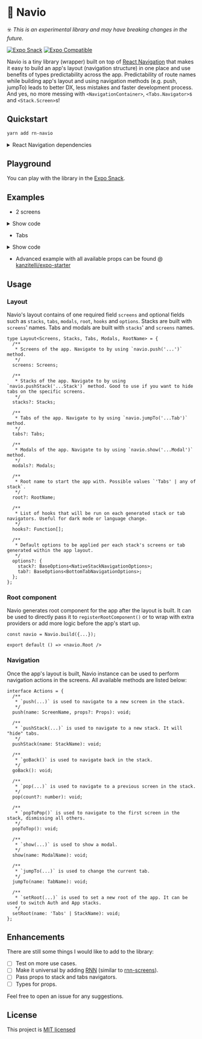 # 🧭 Navio

☣️ <i>This is an experimental library and may have breaking changes in the future.</i>

[![Expo Snack](https://img.shields.io/badge/𝝠%20Expo-Snack-blue)](https://snack.expo.dev/@kanzitelli/rn-navio-snack)
[![Expo Compatible](https://img.shields.io/badge/𝝠%20Expo-Compatible-brightgreen)](https://snack.expo.dev/@kanzitelli/rn-navio-snack)

Navio is a tiny library (wrapper) built on top of [React Navigation](https://github.com/react-navigation/react-navigation) that makes it easy to build an app's layout (navigation structure) in one place and use benefits of types predictability across the app. Predictability of route names while building app's layout and using navigation methods (e.g. push, jumpTo) leads to better DX, less mistakes and faster development process. And yes, no more messing with `<NavigationContainer>`, `<Tabs.Navigator>`s and `<Stack.Screen>`s!

## Quickstart

```bash
yarn add rn-navio
```

<details>
<summary>React Navigation dependencies</summary>

As Navio is built on top of [React Navigation](https://github.com/react-navigation/react-navigation), you will need to have the following libraries installed:

```bash
yarn add @react-navigation/native @react-navigation/native-stack @react-navigation/bottom-tabs
```

For more information, please check the [installation steps](https://reactnavigation.org/docs/getting-started/#installation).

</details>

## Playground

You can play with the library in the [Expo Snack](https://snack.expo.dev/@kanzitelli/rn-navio-snack).

## Examples

- 2 screens

<details>
<summary>Show code</summary>

```tsx
import {Navio} from 'rn-navio';

const navio = Navio.build({
  screens: {
    Home: () => (
      <>
        <Text>Home</Text>
        <Button title="Push" onPress={() => navio.push('Example')} />
      </>
    ),
    Example: () => (
      <>
        <Text>Example</Text>
        <Button title="Go back" onPress={() => navio.goBack()} />
      </>
    ),
  },
});

export default () => <navio.Root />;
```

</details>

- Tabs

<details>
<summary>Show code</summary>

```tsx
import {Navio} from 'rn-navio';

const navioTabs = Navio.build({
  screens: {
    Home: () => (
      <>
        <Text>Home</Text>
        <Button title="Push" onPress={() => navio.push('Example')} />
        <Button title="Push stack" onPress={() => navio.pushStack('HomeStack')} />
        <Button title="Set Root - Stack" onPress={() => navio.setRoot('HomeStack')} />
        <Button title="Set Root - Tabs" onPress={() => navio.setRoot('Tabs')} />
      </>
    ),
    Example: () => (
      <>
        <Text>Example</Text>
        <Button title="Go back" onPress={() => navio.goBack()} />
      </>
    ),
    Settings: {
      component: () => (
        <>
          <Text>Settings</Text>
          <Button title="Jump to tab" onPress={() => navio.jumpTo('HomeTab')} />
        </>
      ),
      options: () => ({
        headerTitleStyle: {color: 'red'},
      }),
    },
  },
  stacks: {
    HomeStack: ['Home', 'Example'],
  },
  tabs: {
    HomeTab: {
      stack: 'HomeStack',
      options: () => ({
        title: 'Home',
      }),
    },
    SettingsTab: {
      stack: ['Settings'],
      options: {
        title: 'Settings',
      },
    },
  },
  options: {
    tab: {
      // default tab's options
      headerShown: false,
    },
  },
});

export default () => <navio.Root />;
```

</details>

- Advanced example with all available props can be found @ [kanzitelli/expo-starter](https://github.com/kanzitelli/expo-starter/blob/navio/src/screens/index.tsx)

## Usage

### Layout

Navio's layout contains of one required field `screens` and optional fields such as `stacks`, `tabs`, `modals`, `root`, `hooks` and `options`. Stacks are built with `screens`' names. Tabs and modals are built with `stacks`' and `screens` names.

```tsx
type Layout<Screens, Stacks, Tabs, Modals, RootName> = {
  /**
   * Screens of the app. Navigate to by using `navio.push('...')` method.
   */
  screens: Screens;

  /**
   * Stacks of the app. Navigate to by using `navio.pushStack('...Stack')` method. Good to use if you want to hide tabs on the specific screens.
   */
  stacks?: Stacks;

  /**
   * Tabs of the app. Navigate to by using `navio.jumpTo('...Tab')` method.
   */
  tabs?: Tabs;

  /**
   * Modals of the app. Navigate to by using `navio.show('...Modal')` method.
   */
  modals?: Modals;

  /**
   * Root name to start the app with. Possible values `'Tabs' | any of stack`.
   */
  root?: RootName;

  /**
   * List of hooks that will be run on each generated stack or tab navigators. Useful for dark mode or language change.
   */
  hooks?: Function[];

  /**
   * Default options to be applied per each stack's screens or tab generated within the app layout.
   */
  options?: {
    stack?: BaseOptions<NativeStackNavigationOptions>;
    tab?: BaseOptions<BottomTabNavigationOptions>;
  };
};
```

### Root component

Navio generates root component for the app after the layout is built. It can be used to directly pass it to `registerRootComponent()` or to wrap with extra providers or add more logic before the app's start up.

```tsx
const navio = Navio.build({...});

export default () => <navio.Root />
```

### Navigation

Once the app's layout is built, Navio instance can be used to perform navigation actions in the screens. All available methods are listed below:

```tsx
interface Actions = {
  /**
   * `push(...)` is used to navigate to a new screen in the stack.
   */
  push(name: ScreenName, props?: Props): void;

  /**
   * `pushStack(...)` is used to navigate to a new stack. It will "hide" tabs.
   */
  pushStack(name: StackName): void;

  /**
   * `goBack()` is used to navigate back in the stack.
   */
  goBack(): void;

  /**
   * `pop(...)` is used to navigate to a previous screen in the stack.
   */
  pop(count?: number): void;

  /**
   * `popToPop()` is used to navigate to the first screen in the stack, dismissing all others.
   */
  popToTop(): void;

  /**
   * `show(...)` is used to show a modal.
   */
  show(name: ModalName): void;

  /**
   * `jumpTo(...)` is used to change the current tab.
   */
  jumpTo(name: TabName): void;

  /**
   * `setRoot(...)` is used to set a new root of the app. It can be used to switch Auth and App stacks.
   */
  setRoot(name: 'Tabs' | StackName): void;
};
```

## Enhancements

There are still some things I would like to add to the library:

- [ ] Test on more use cases.
- [ ] Make it universal by adding [RNN](https://github.com/wix/react-native-navigation) (similar to [rnn-screens](https://github.com/kanzitelli/rnn-screens)).
- [ ] Pass props to stack and tabs navigators.
- [ ] Types for props.

Feel free to open an issue for any suggestions.

## License

This project is [MIT licensed](/LICENSE.md)
